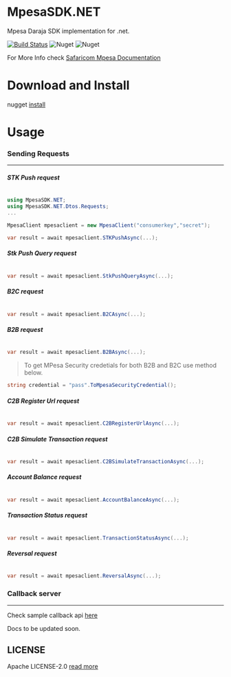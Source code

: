 # MpesaSDK.NET
Mpesa Daraja SDK implementation for .net.

[![Build Status](https://img.shields.io/endpoint.svg?url=https%3A%2F%2Factions-badge.atrox.dev%2Fmutiadavid%2FMpesaSDK.NET%2Fbadge%3Fref%3Dmaster&style=for-the-badge)](https://actions-badge.atrox.dev/mutiadavid/MpesaSDK.NET/goto?ref=master) ![Nuget](https://img.shields.io/nuget/v/MpesaSDK.NET?style=for-the-badge) ![Nuget](https://img.shields.io/nuget/dt/MpesaSDK.NET?style=for-the-badge) 


For More Info check [Safaricom Mpesa Documentation](https://developer.safaricom.co.ke/docs#authentication)

# Download and Install
nugget [install](https://www.nuget.org/packages/MpesaSDK.NET/)

# Usage

### Sending Requests
***

##### STK Push request
```cs

using MpesaSDK.NET;
using MpesaSDK.NET.Dtos.Requests;
...

MpesaClient mpesaclient = new MpesaClient("consumerkey","secret");

var result = await mpesaclient.STKPushAsync(...);

```

##### Stk Push Query request
```cs

var result = await mpesaclient.StkPushQueryAsync(...);

```

##### B2C request
```cs

var result = await mpesaclient.B2CAsync(...);

```

##### B2B request
```cs

var result = await mpesaclient.B2BAsync(...);

```
>To get MPesa Security credetials for both B2B and B2C use method below. 

```cs 
string credential = "pass".ToMpesaSecurityCredential(); 
```

##### C2B Register Url request
```cs

var result = await mpesaclient.C2BRegisterUrlAsync(...);

```

##### C2B Simulate Transaction request
```cs

var result = await mpesaclient.C2BSimulateTransactionAsync(...);

```

##### Account Balance request
```cs

var result = await mpesaclient.AccountBalanceAsync(...);

```

##### Transaction Status request
```cs

var result = await mpesaclient.TransactionStatusAsync(...);

```

##### Reversal request
```cs

var result = await mpesaclient.ReversalAsync(...);

```

### Callback server

***
Check sample callback api [here](https://github.com/davidmutia47/MpesaSDK.NET/blob/master/CallbackServer/Controllers/CallbackController.cs)



Docs to be updated soon.


## LICENSE

Apache LICENSE-2.0 [read more](https://www.apache.org/licenses/LICENSE-2.0)


